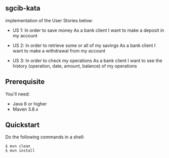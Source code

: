 ## sgcib-kata

implementation of the User Stories below:

* US 1: 
In order to save money 
As a bank client 
I want to make a deposit in my account
 
* US 2: 
In order to retrieve some or all of my savings 
As a bank client 
I want to make a withdrawal from my account
 
* US 3: 
In order to check my operations 
As a bank client
I want to see the history (operation, date, amount, balance) of my operations



## Prerequisite

You'll need:
 * Java 8 or higher
 * Maven 3.8.x


## Quickstart

Do the following commands in a shell:

    $ mvn clean
    $ mvn install




